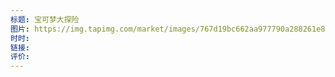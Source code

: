 ```yaml
---
标题: 宝可梦大探险
图片: https://img.tapimg.com/market/images/767d19bc662aa977790a288261e8272d.png/appicon
时时: 
链接: 
评价:
---
```



